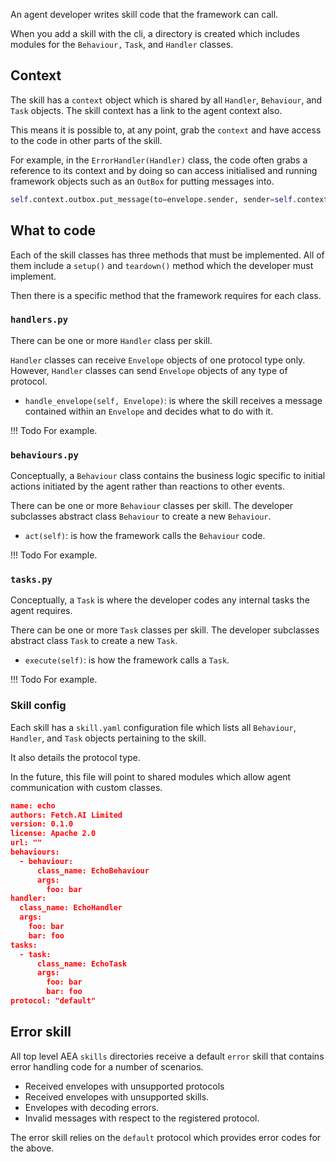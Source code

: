 An agent developer writes skill code that the framework can call.

When you add a skill with the cli, a directory is created which includes modules for the `Behaviour,` `Task`, and `Handler` classes.




## Context

The skill has a `context` object which is shared by all `Handler`, `Behaviour`, and `Task` objects. The skill context has a link to the agent context also.

This means it is possible to, at any point, grab the `context` and have access to the code in other parts of the skill.

For example, in the `ErrorHandler(Handler)` class, the code often grabs a reference to its context and by doing so can access initialised and running framework objects such as an `OutBox` for putting messages into.

``` python
self.context.outbox.put_message(to=envelope.sender, sender=self.context.agent_public_key,protocol_id=DefaultMessage.protocol_id, message=DefaultSerializer().encode(reply))
``` 

## What to code

Each of the skill classes has three methods that must be implemented. All of them include a `setup()` and `teardown()` method which the developer must implement. 

Then there is a specific method that the framework requires for each class.

### `handlers.py`

There can be one or more `Handler` class per skill.

`Handler` classes can receive `Envelope` objects of one protocol type only. However, `Handler` classes can send `Envelope` objects of any type of protocol.

* `handle_envelope(self, Envelope)`: is where the skill receives a message contained within an `Envelope` and decides what to do with it.


!!!	Todo
	For example.


### `behaviours.py`

Conceptually, a `Behaviour`  class contains the business logic specific to initial actions initiated by the agent rather than reactions to other events.

There can be one or more `Behaviour` classes per skill. The developer subclasses abstract class `Behaviour` to create a new `Behaviour`.

* `act(self)`: is how the framework calls the `Behaviour` code. 

!!!	Todo
	For example.


### `tasks.py`

Conceptually, a `Task` is where the developer codes any internal tasks the agent requires.

There can be one or more `Task` classes per skill. The developer subclasses abstract class `Task` to create a new `Task`.

* `execute(self)`: is how the framework calls a `Task`. 

!!!	Todo
	For example.


### Skill config

Each skill has a `skill.yaml` configuration file which lists all `Behaviour`, `Handler`, and `Task` objects pertaining to the skill.

It also details the protocol type.

In the future, this file will point to shared modules which allow agent communication with custom classes.

``` json
name: echo
authors: Fetch.AI Limited
version: 0.1.0
license: Apache 2.0
url: ""
behaviours:
  - behaviour:
      class_name: EchoBehaviour
      args:
        foo: bar
handler:
  class_name: EchoHandler
  args:
    foo: bar
    bar: foo
tasks:
  - task:
      class_name: EchoTask
      args:
        foo: bar
        bar: foo
protocol: "default"
```


## Error skill

All top level AEA `skills` directories receive a default `error` skill that contains error handling code for a number of scenarios.

* Received envelopes with unsupported protocols 
* Received envelopes with unsupported skills.
* Envelopes with decoding errors.
* Invalid messages with respect to the registered protocol.

The error skill relies on the `default` protocol which provides error codes for the above.


<br />